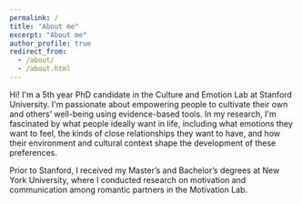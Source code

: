 ```yaml
---
permalink: /
title: "About me"
excerpt: "About me"
author_profile: true
redirect_from: 
  - /about/
  - /about.html
---
```


Hi! I'm a 5th year PhD candidate in the Culture and Emotion Lab at Stanford University. I'm passionate about empowering people to cultivate their own and others’ well-being using evidence-based tools. In my research, I'm fascinated by what people ideally want in life, including what emotions they want to feel, the kinds of close relationships they want to have, and how their environment and cultural context shape the development of these preferences. 

Prior to Stanford, I received my Master’s and Bachelor’s degrees at New York University, where I conducted research on motivation and communication among romantic partners in the Motivation Lab. 

